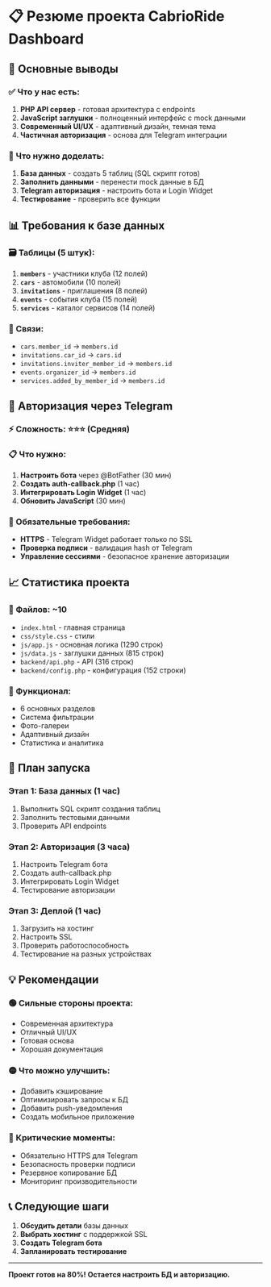 # 📋 Резюме проекта CabrioRide Dashboard

## 🎯 Основные выводы

### ✅ Что у нас есть:
1. **PHP API сервер** - готовая архитектура с endpoints
2. **JavaScript заглушки** - полноценный интерфейс с mock данными
3. **Современный UI/UX** - адаптивный дизайн, темная тема
4. **Частичная авторизация** - основа для Telegram интеграции

### 🔧 Что нужно доделать:
1. **База данных** - создать 5 таблиц (SQL скрипт готов)
2. **Заполнить данными** - перенести mock данные в БД
3. **Telegram авторизация** - настроить бота и Login Widget
4. **Тестирование** - проверить все функции

## 📊 Требования к базе данных

### 🗃 Таблицы (5 штук):
1. **`members`** - участники клуба (12 полей)
2. **`cars`** - автомобили (10 полей) 
3. **`invitations`** - приглашения (8 полей)
4. **`events`** - события клуба (15 полей)
5. **`services`** - каталог сервисов (14 полей)

### 🔗 Связи:
- `cars.member_id` → `members.id`
- `invitations.car_id` → `cars.id`
- `invitations.inviter_member_id` → `members.id`
- `events.organizer_id` → `members.id`
- `services.added_by_member_id` → `members.id`

## 🔐 Авторизация через Telegram

### ⚡ Сложность: ⭐⭐⭐ (Средняя)

### 📋 Что нужно:
1. **Настроить бота** через @BotFather (30 мин)
2. **Создать auth-callback.php** (1 час)
3. **Интегрировать Login Widget** (1 час)
4. **Обновить JavaScript** (30 мин)

### 🚨 Обязательные требования:
- **HTTPS** - Telegram Widget работает только по SSL
- **Проверка подписи** - валидация hash от Telegram
- **Управление сессиями** - безопасное хранение авторизации

## 📈 Статистика проекта

### 📁 Файлов: ~10
- `index.html` - главная страница
- `css/style.css` - стили
- `js/app.js` - основная логика (1290 строк)
- `js/data.js` - заглушки данных (815 строк)
- `backend/api.php` - API (316 строк)
- `backend/config.php` - конфигурация (152 строки)

### 🎨 Функционал:
- 6 основных разделов
- Система фильтрации
- Фото-галереи
- Адаптивный дизайн
- Статистика и аналитика

## 🚀 План запуска

### Этап 1: База данных (1 час)
1. Выполнить SQL скрипт создания таблиц
2. Заполнить тестовыми данными
3. Проверить API endpoints

### Этап 2: Авторизация (3 часа)
1. Настроить Telegram бота
2. Создать auth-callback.php
3. Интегрировать Login Widget
4. Тестирование авторизации

### Этап 3: Деплой (1 час)
1. Загрузить на хостинг
2. Настроить SSL
3. Проверить работоспособность
4. Тестирование на разных устройствах

## 💡 Рекомендации

### 🟢 Сильные стороны проекта:
- Современная архитектура
- Отличный UI/UX
- Готовая основа
- Хорошая документация

### 🟡 Что можно улучшить:
- Добавить кэширование
- Оптимизировать запросы к БД
- Добавить push-уведомления
- Создать мобильное приложение

### 🔴 Критические моменты:
- Обязательно HTTPS для Telegram
- Безопасность проверки подписи
- Резервное копирование БД
- Мониторинг производительности

## 📞 Следующие шаги

1. **Обсудить детали** базы данных
2. **Выбрать хостинг** с поддержкой SSL
3. **Создать Telegram бота**
4. **Запланировать тестирование**

---

**Проект готов на 80%! Остается настроить БД и авторизацию.** 